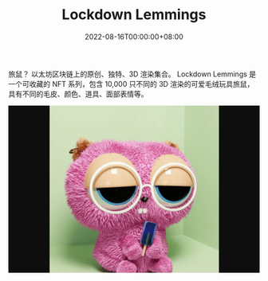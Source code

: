 ﻿---
title: "Lockdown Lemmings"
description: "10,000 只可爱的旅鼠。   需要你的爱和感情。 💖 收养一个加入我们的社区并为心理健康筹集资金。 💐"
date: 2022-08-16T00:00:00+08:00
lastmod: 2022-08-16T00:00:00+08:00
draft: false
authors: ["boogArno"]
featuredImage: "lockdown-lemmings.png"
tags: ["Collectibles","Lockdown Lemmings"]
categories: ["nfts"]
nfts: ["Collectibles"]
blockchain: "ETH"
website: "https://www.lockdownlemmings.art/"
twitter: "https://twitter.com/LemmingsNFT"
discord: "https://discord.com/invite/7j5fAcgbWS"
telegram: ""
github: ""
youtube: ""
twitch: ""
facebook: ""
instagram: ""
reddit: ""
medium: ""
steam: ""
gitbook: ""
googleplay: ""
appstore: ""
status: "Live"
weight: 
lightgallery: true
toc: true
pinned: false
recommend: false
recommend1: false
---
旅鼠？
以太坊区块链上的原创、独特、3D 渲染集合。 Lockdown Lemmings 是一个可收藏的 NFT 系列，包含 10,000 只不同的 3D 渲染的可爱毛绒玩具旅鼠，具有不同的毛皮、颜色、道具、面部表情等。

![lockdownlemmings-dapp-collectibles-ethereum-image1_c4e9c084834120b31c039b0a5efc2844](lockdownlemmings-dapp-collectibles-ethereum-image1_c4e9c084834120b31c039b0a5efc2844.png)